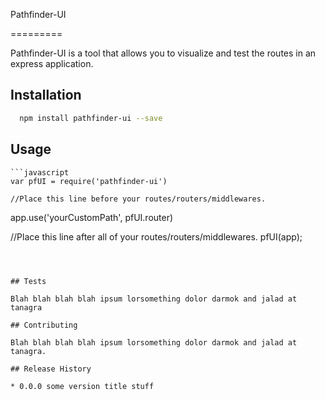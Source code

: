 Pathfinder-UI

=========

Pathfinder-UI is a tool that allows you to visualize and test the routes in an express application.

## Installation

```bash
  npm install pathfinder-ui --save
 ```

## Usage

	```javascript
	var pfUI = require('pathfinder-ui')

	//Place this line before your routes/routers/middlewares.
  app.use('yourCustomPath', pfUI.router)


  //Place this line after all of your routes/routers/middlewares.
  pfUI(app);
  ```

 

## Tests

  Blah blah blah blah ipsum lorsomething dolor darmok and jalad at tanagra

## Contributing

Blah blah blah blah ipsum lorsomething dolor darmok and jalad at tanagra.

## Release History

* 0.0.0 some version title stuff
